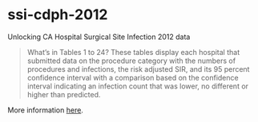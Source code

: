 ssi-cdph-2012
=============

Unlocking CA Hospital Surgical Site Infection 2012 data

> What’s in Tables 1 to 24? These tables display each hospital that submitted data on the procedure category with the numbers of procedures and infections, the risk adjusted SIR, and its 95 percent confidence interval with a comparison based on the confidence interval indicating an infection count that was lower, no different or higher than predicted.

More information [here](http://www.cdph.ca.gov/programs/hai/Pages/SurgicalSiteInfections-Report.aspx).
